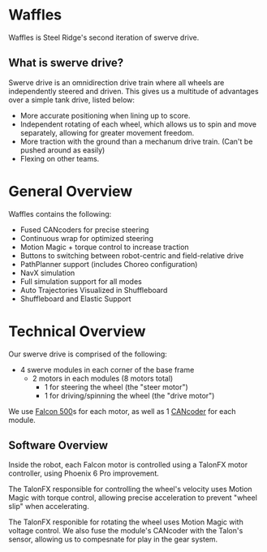 # Waffles
Waffles is Steel Ridge's second iteration of swerve drive.

## What is swerve drive?
Swerve drive is an omnidirection drive train where all wheels are independently steered and driven.
This gives us a multitude of advantages over a simple tank drive, listed below:

- More accurate positioning when lining up to score.
- Independent rotating of each wheel, which allows us to spin and move separately, allowing for greater movement freedom.
- More traction with the ground than a mechanum drive train. (Can't be pushed around as easily)
- Flexing on other teams.

# General Overview
Waffles contains the following:
- Fused CANcoders for precise steering
- Continuous wrap for optimized steering
- Motion Magic + torque control to increase traction
- Buttons to switching between robot-centric and field-relative drive
- PathPlanner support (includes Choreo configuration)
- NavX simulation
- Full simulation support for all modes
- Auto Trajectories Visualized in Shuffleboard
- Shuffleboard and Elastic Support

# Technical Overview
Our swerve drive is comprised of the following:
- 4 swerve modules in each corner of the base frame
  - 2 motors in each modules (8 motors total)
    - 1 for steering the wheel (the "steer motor")
    - 1 for driving/spinning the wheel (the "drive motor")

We use [Falcon 500](https://store.ctr-electronics.com/falcon-500-powered-by-talon-fx/)s for each motor, 
as well as 1 [CANcoder](https://store.ctr-electronics.com/cancoder/) for each module.

## Software Overview
Inside the robot, each Falcon motor is controlled using a TalonFX motor controller, using Phoenix 6 Pro improvement.

The TalonFX responsible for controlling the wheel's velocity uses Motion Magic with torque control, allowing precise acceleration to prevent "wheel slip" when accelerating.

The TalonFX responible for rotating the wheel uses Motion Magic with voltage control. We also fuse the module's CANcoder with the Talon's sensor, allowing us to compesnate for play in the gear system.

